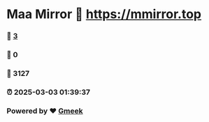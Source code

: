 # Maa Mirror :link: https://mmirror.top 
### :page_facing_up: [3](https://mmirror.top/tag.html) 
### :speech_balloon: 0 
### :hibiscus: 3127 
### :alarm_clock: 2025-03-03 01:39:37 
### Powered by :heart: [Gmeek](https://github.com/Meekdai/Gmeek)
